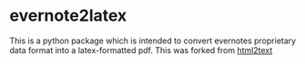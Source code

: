 # evernote2latex


This is a python package which is intended to convert evernotes proprietary data format into a latex-formatted pdf.
This was forked from [html2text](https://github.com/Alir3z4/html2text/blob/master/docs/usage.md)
